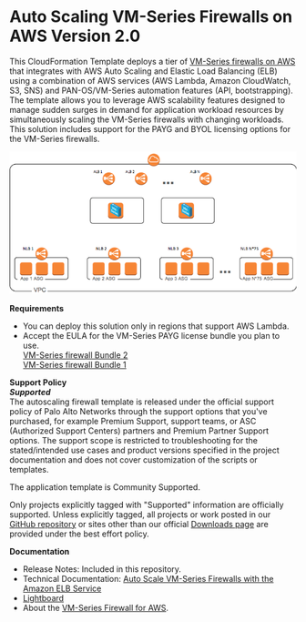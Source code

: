 # Auto Scaling VM-Series Firewalls on AWS Version 2.0
This CloudFormation Template deploys a tier of [VM-Series firewalls on AWS](https://aws.amazon.com/marketplace/seller-profile?id=0ed48363-5064-4d47-b41b-a53f7c937314) that integrates with AWS Auto Scaling and Elastic Load Balancing (ELB) using a combination of AWS services (AWS Lambda, Amazon CloudWatch, S3, SNS) and PAN-OS/VM-Series automation features (API, bootstrapping). The template allows you to leverage AWS scalability features designed to manage sudden surges in demand for application workload resources by simultaneously scaling the VM-Series firewalls with changing workloads.  This solution includes support for the PAYG and BYOL licensing options for the VM-Series firewalls. 

![alt text](/Version-2.0/cft_elb20.png?raw=true "Topology for the Auto Scaling VM-Series Firewalls on AWS Version 2.0")
 
**Requirements**
* You can deploy this solution only in regions that support AWS Lambda. 
* Accept the EULA for the VM-Series PAYG license bundle you plan to use.  
[VM-Series firewall Bundle 2](https://aws.amazon.com/marketplace/pp/B00PJ2V04O)  
[VM-Series firewall Bundle 1](https://aws.amazon.com/marketplace/pp/B00PJ2VDFA)  

**Support Policy**  
***Supported***  
The autoscaling firewall template is released under the official support policy of Palo Alto Networks through the support options that you've purchased, for example Premium Support, support teams, or ASC (Authorized Support Centers) partners and Premium Partner Support options. The support scope is restricted to troubleshooting for the stated/intended use cases and product versions specified in the project documentation and does not cover customization of the scripts or templates. 

The application template is Community Supported.

Only projects explicitly tagged with "Supported" information are officially supported. Unless explicitly tagged, all projects or work posted in our [GitHub repository](https://github.com/PaloAltoNetworks) or sites other than our official [Downloads page](https://support.paloaltonetworks.com/) are provided under the best effort policy.



**Documentation**  
* Release Notes: Included in this repository.
* Technical Documentation: [Auto Scale VM-Series Firewalls with the Amazon ELB Service](https://www.paloaltonetworks.com/documentation/80/virtualization/virtualization/set-up-the-vm-series-firewall-on-aws/auto-scale-vm-series-firewalls-with-the-amazon-elb)  
* [Lightboard](https://www.youtube.com/watch?v=xiPZHzdNRmI&feature=youtu.be)
* About the [VM-Series Firewall for AWS](https://aws.paloaltonetworks.com).
